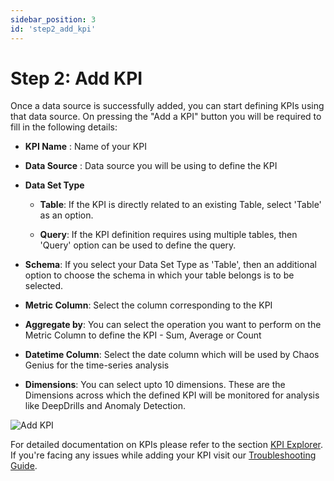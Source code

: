```yaml
---
sidebar_position: 3
id: 'step2_add_kpi'
---
```

# Step 2: Add KPI

Once a data source is successfully added, you can start defining KPIs using that data source. On pressing the "Add a KPI" button you will be required to fill in the following details:

-   **KPI Name** : Name of your KPI

-   **Data Source** : Data source you will be using to define the KPI

-   **Data Set Type**

    - **Table**: If the KPI is directly related to an existing Table, select 'Table' as an option. 
   
    - **Query**: If the KPI definition requires using multiple tables, then 'Query' option can be used to define the query.

-   **Schema**: If you select your Data Set Type as 'Table', then an additional option to choose the schema in which your table belongs is to be selected.

-   **Metric Column**: Select the column corresponding to the KPI

-   **Aggregate by**: You can select the operation you want to perform on the Metric Column to define the KPI - Sum, Average or Count

-   **Datetime Column**: Select the date column which will be used by Chaos Genius for the time-series analysis

-   **Dimensions**: You can select upto 10 dimensions. These are the Dimensions across which the defined KPI will be monitored for analysis like DeepDrills and Anomaly Detection.

![Add KPI](/img/Quick_Start/setup_add_kpi.png)

For detailed documentation on KPIs please refer to the section [KPI Explorer](/kpi_explorer/add-kpi.md). If you're facing any issues while adding your KPI visit our [Troubleshooting Guide](/docs/Troubleshooting/adding_kpi/datasets.md).
